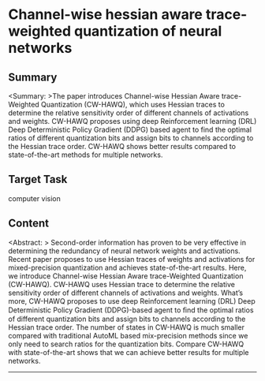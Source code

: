 # Channel-wise hessian aware trace-weighted quantization of neural networks

## Summary

<Summary: >The paper introduces Channel-wise Hessian Aware trace-Weighted Quantization (CW-HAWQ), which uses Hessian traces to determine the relative sensitivity order of different channels of activations and weights. CW-HAWQ proposes using deep Reinforcement learning (DRL) Deep Deterministic Policy Gradient (DDPG) based agent to find the optimal ratios of different quantization bits and assign bits to channels according to the Hessian trace order. CW-HAWQ shows better results compared to state-of-the-art methods for multiple networks.


## Target Task

computer vision

## Content

<Abstract: > Second-order information has proven to be very effective in determining the redundancy of neural network weights and activations. Recent paper proposes to use Hessian traces of weights and activations for mixed-precision quantization and achieves state-of-the-art results. Here, we introduce Channel-wise Hessian Aware trace-Weighted Quantization (CW-HAWQ). CW-HAWQ uses Hessian trace to determine the relative sensitivity order of different channels of activations and weights. What’s more, CW-HAWQ proposes to use deep Reinforcement learning (DRL) Deep Deterministic Policy Gradient (DDPG)-based agent to ﬁnd the optimal ratios of different quantization bits and assign bits to channels according to the Hessian trace order. The number of states in CW-HAWQ is much smaller compared with traditional AutoML based mix-precision methods since we only need to search ratios for the quantization bits. Compare CW-HAWQ with state-of-the-art shows that we can achieve better results for multiple networks.



---

